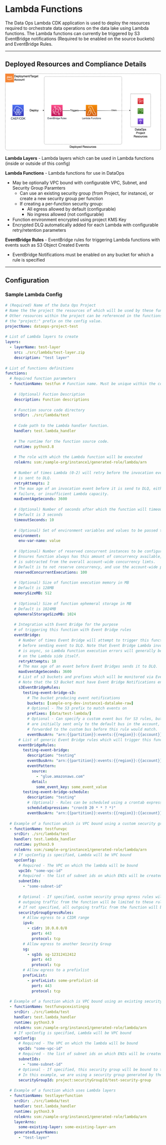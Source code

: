 # Lambda Functions

The Data Ops Lambda CDK application is used to deploy the resources required to orchestrate data operations on the data lake using Lambda functions. The Lambda functions can currently be triggered by S3 EventBridge notifications (Required to be enabled on the source buckets) and EventBridge Rules.

***

## Deployed Resources and Compliance Details

![dataops-lambda](../../../constructs/L3/dataops/dataops-lambda-l3-construct/docs/dataops-lambda.png)

**Lambda Layers** - Lambda layers which can be used in Lambda functions (inside or outside of this config)

**Lambda Functions** - Lambda functions for use in DataOps
  
* May be optionally VPC bound with configurable VPC, Subnet, and Security Group Paramters
  * Can use an existing security group (from Project, for instance), or create a new security group per function
  * If creating a per-function security group:
    * All egress allowed by default (configurable)
    * No ingress allowed (not configurable)
* Function environment encrypted using project KMS Key
* Encrypted DLQ automatically added for each Lambda with configurable retry/retention parameters

**EventBridge Rules** - EventBridge rules for triggering Lambda functions with events such as S3 Object Created Events

* EventBridge Notifications must be enabled on any bucket for which a rule is specified

***

## Configuration

### Sample Lambda Config

```yaml
# (Required) Name of the Data Ops Project
# Name the the project the resources of which will be used by these functions.
# Other resources within the project can be referenced in the functions config using
# the "project:" prefix on the config value.
projectName: dataops-project-test

# List of Lambda layers to create
layers:
  - layerName: test-layer
    src: ./src/lambda/test-layer.zip
    description: "test layer"

# List of functions definitions
functions:
  # Required function parameters
  - functionName: testfun # Function name. Must be unique within the config.

    # (Optional) Fuction Description
    description: Function descriptions

    # Function source code directory
    srcDir: ./src/lambda/test

    # Code path to the Lambda handler function.
    handler: test.lambda_handler

    # The runtime for the function source code.
    runtime: python3.8

    # The role with which the Lambda function will be executed
    roleArn: ssm:/sample-org/instance1/generated-role/lambda/arn

    # Number of times Lambda (0-2) will retry before the invocation event
    # is sent to DLQ.
    retryAttempts: 2
    # The max age of an invocation event before it is send to DLQ, either due to
    # failure, or insufficient Lambda capacity.
    maxEventAgeSeconds: 3600

    # (Optional) Number of seconds after which the function will timeout.
    # Default is 3 seconds
    timeoutSeconds: 10

    # (Optional) Set of environment variables and values to be passed to function
    environment:
      env-var-name: value

    # (Optional) Number of reserved concurrent instances to be configured on the function.
    # Ensures function always has this amount of concurrency available, but
    # is subtracted from the overall account-wide concurrency limts.
    # Default is to not reserve concurrency, and use the account-wide pool.
    reservedConcurrentExecutions: 100

    # (Optional) Size of function execution memory in MB
    # Default is 128MB
    memorySizeMB: 512

    # (Optional) Size of function ephemeral storage in MB
    # Default is 1024MB
    ephemeralStorageSizeMB: 1024

    # Integration with Event Bridge for the purpose
    # of triggering this function with Event Bridge rules
    eventBridge:
      # Number of times Event Bridge will attempt to trigger this function
      # before sending event to DLQ. Note that Event Bridge Lambda invocation
      # is async, so Lambda Function execution errors will generally be handled
      # on the Lambda side itself.
      retryAttempts: 10
      # The max age of an event before Event Bridges sends it to DLQ.
      maxEventAgeSeconds: 3600
      # List of s3 buckets and prefixes which will be monitored via EventBridge in order to trigger this function
      # Note that the S3 Bucket must have Event Bridge Notifications enabled.
      s3EventBridgeRules:
        testing-event-bridge-s3:
          # The bucket producing event notifications
          buckets: [sample-org-dev-instance1-datalake-raw]
          # Optional - The S3 prefix to match events on
          prefixes: [data/test-lambda/]
          # Optional - Can specify a custom event bus for S3 rules, but note that S3 EventBridge notifications
          # are initially sent only to the default bus in the account, and would need to be
          # forwarded to the custom bus before this rule would match.
          eventBusArn: "arn:{{partition}}:events:{{region}}:{{account}}:event-bus/some-custom-name"
      # List of generic Event Bridge rules which will trigger this function
      eventBridgeRules:
        testing-event-bridge:
          description: "testing"
          eventBusArn: "arn:{{partition}}:events:{{region}}:{{account}}:event-bus/some-custom-name"
          eventPattern:
            source:
              - "glue.amazonaws.com"
            detail:
              some_event_key: some_event_value
        testing-event-bridge-schedule:
          description: "testing"
          # (Optional) - Rules can be scheduled using a crontab expression
          scheduleExpression: "cron(0 20 * * ? *)"
          eventBusArn: "arn:{{partition}}:events:{{region}}:{{account}}:event-bus/some-custom-name"
          
  # Example of a function which is VPC bound using a custom security group for this function
  - functionName: testfunvpc
    srcDir: ./src/lambda/test
    handler: test.lambda_handler
    runtime: python3.9
    roleArn: ssm:/sample-org/instance1/generated-role/lambda/arn
    # If vpcConfig is specified, Lambda will be VPC bound
    vpcConfig:
      # Required - The VPC on which the lambda will be bound
      vpcId: "some-vpc-id"
      # Required - the list of subnet ids on which ENIs will be created for the Lambda
      subnetIds:
        - "some-subnet-id"

      # Optional - If specified, custom security group egress rules will be generated, and
      # outgoing traffic from the function will be limited to these rules.
      # If not specified, all outgoing traffic from the function will be permitted.
      securityGroupEgressRules:
        # Allow egress to a CIDR range
        ipv4:
          - cidr: 10.0.0.0/8
            port: 443
            protocol: tcp
        # Allow egress to another Security Group
        sg:
          - sgId: sg-12312412412
            port: 443
            protocol: tcp
        # Allow egress to a prefixlist
        prefixList:
          - prefixList: some-prefixlist-id
            port: 443
            protocol: tcp

  # Example of a function which is VPC bound using an existing security group
  - functionName: testfunvpcexistingsg
    srcDir: ./src/lambda/test
    handler: test.lambda_handler
    runtime: python3.9
    roleArn: ssm:/sample-org/instance1/generated-role/lambda/arn
    # If vpcConfig is specified, Lambda will be VPC bound
    vpcConfig:
      # Required - The VPC on which the lambda will be bound
      vpcId: "some-vpc-id"
      # Required - the list of subnet ids on which ENIs will be created for the Lambda
      subnetIds:
        - "some-subnet-id"
      # Optional - If specified, this security group will be bound to the Lambda function vpc interfaces
      # In this example, we are using a security group generated by the DataOps Project module
      securityGroupId: project:securityGroupId/test-security-group

  # Example of a function which uses Lambda layers
  - functionName: testlayerfunction
    srcDir: ./src/lambda/test
    handler: test.lambda_handler
    runtime: python3.9
    roleArn: ssm:/sample-org/instance1/generated-role/lambda/arn
    layerArns:
      some-existing-layer: some-existing-layer-arn
    generatedLayerNames:
      - "test-layer"

```

